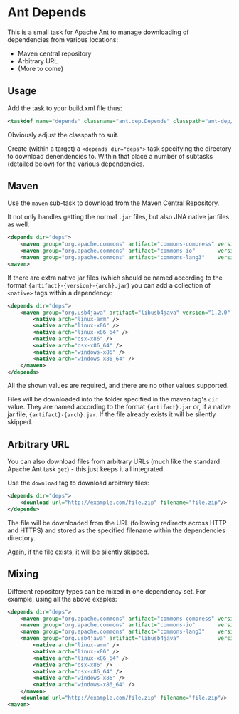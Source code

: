 Ant Depends
===========

This is a small task for Apache Ant to manage downloading of dependencies from various locations:

* Maven central repository
* Arbitrary URL
* (More to come)


Usage
-----

Add the task to your build.xml file thus:

```xml
<taskdef name="depends" classname="ant.dep.Depends" classpath="ant-dep/ant-dep.jar"/>
```

Obviously adjust the classpath to suit.

Create (within a target) a `<depends dir="deps">` task specifying the directory to download denendencies to.  Within that place a number of subtasks (detailed below)
for the various dependencies.

Maven
-----

Use the `maven` sub-task to download from the Maven Central Repository.

It not only handles getting the normal `.jar` files, but also JNA native jar files as well.
```xml
<depends dir="deps">
    <maven group="org.apache.commons" artifact="commons-compress" version="1.15" />
    <maven group="org.apache.commons" artifact="commons-io"       version="1.3.2" />
    <maven group="org.apache.commons" artifact="commons-lang3"    version="3.7" />
<maven>
```

If there are extra native jar files (which should be named according to the format `{artifact}-{version}-{arch}.jar`) you can add
a collection of `<native>` tags within a dependency:

```xml
<depends dir="deps">
    <maven group="org.usb4java" artifact="libusb4java" version="1.2.0" >
        <native arch="linux-arm" />
        <native arch="linux-x86" />
        <native arch="linux-x86_64" />
        <native arch="osx-x86" />
        <native arch="osx-x86_64" />
        <native arch="windows-x86" />
        <native arch="windows-x86_64" />
    </maven>
</depends>
```

All the shown values are required, and there are no other values supported.

Files will be downloaded into the folder specified in the maven tag's `dir` value. They are named according to the format `{artifact}.jar` or, if a
native jar file, `{artifact}-{arch}.jar`. If the file already exists it will be silently skipped.

Arbitrary URL
-------------

You can also download files from arbitrary URLs (much like the standard Apache Ant task `get`) - this just keeps it all integrated.

Use the `download` tag to download arbitrary files:

```xml
<depends dir="deps">
    <download url="http://example.com/file.zip" filename="file.zip"/>
</depends>
```

The file will be downloaded from the URL (following redirects across HTTP and HTTPS) and stored as the specified filename within
the dependencies directory.

Again, if the file exists, it will be silently skipped.

Mixing
------

Different repository types can be mixed in one dependency set. For example, using all the above exaples:


```xml
<depends dir="deps">
    <maven group="org.apache.commons" artifact="commons-compress" version="1.15" />
    <maven group="org.apache.commons" artifact="commons-io"       version="1.3.2" />
    <maven group="org.apache.commons" artifact="commons-lang3"    version="3.7" />
    <maven group="org.usb4java" artifact="libusb4java"            version="1.2.0" >
        <native arch="linux-arm" />
        <native arch="linux-x86" />
        <native arch="linux-x86_64" />
        <native arch="osx-x86" />
        <native arch="osx-x86_64" />
        <native arch="windows-x86" />
        <native arch="windows-x86_64" />
    </maven>
    <download url="http://example.com/file.zip" filename="file.zip"/>
<maven>
```
